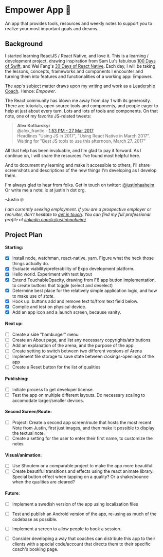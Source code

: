 # Empower App :high_brightness:
An app that provides tools, resources and weekly notes to support you to realize your most important goals and dreams.

## Background

I started learning ReactJS / React Native, and love it. This is a learning / development project, drawing inspiration from Sam Lu's fabulous [100 Days of Swift](http://samvlu.com/index.html), and Wei Fang's [30 Days of React Native](https://github.com/fangwei716/30-days-of-react-native). Each day, I will be taking the lessons, concepts, frameworks and components I encounter and turning them into features and functionalities of a working app: Empower. 

The app's subject matter draws upon my [writing](http://www.huffingtonpost.com/author/justin-haaheim) and work as a [Leadership Coach](http://justinh.org/coaching). Hence: *Empower*. 

The React community has blown me away from day 1 with its generosity. There are tutorials, open source tools and components, and people eager to help at just about every turn. Lots and lots of tools and components. On that note, one of my favorite JS-related tweets:

> **Alex Kotliarskyi**  
> @alex_frantic - [1:53 PM - 27 Mar 2017](https://twitter.com/alex_frantic/status/846419956493275136)  
> Headlines "Using JS in 2017", "Using React Native in March 2017". Waiting for "Best JS tools to use this afternoon, March 27, 2017"

All that help has been invaluable, and I'm glad to pay it forward. As I continue on, I will share the resources I've found most helpful here.

And to document my learning and make it accessible to others, I'll share screenshots and descriptions of the new things I'm developing as I develop them.

I'm always glad to hear from folks. Get in touch on twitter: [@justinhaaheim](https://twitter.com/justinhaaheim) Or write me a note: io at justin h dot org.

-Justin 🤓  

*I am currently seeking employment. If you are a prospective employer or recruiter, don't hesitate to [get in touch](http://justinh.org/contact). You can find my full professional profile at [linkedin.com/in/justinhaaheim/](https://www.linkedin.com/in/justinhaaheim/)*

## Project Plan

#### Starting:
- [x] Install node, watchman, react-native, yarn. Figure what the heck those things actually do.
- [x] Evaluate viability/preferability of Expo development platform. 
- [x] Hello world. Experiment with text layout
- [x] Extend TouchableOpacity, drawing from F8 app button implementation, to create buttons that toggle (select and deselect)
- [x] Determine best place for the relatively simple application logic, and how to make use of *state*.
- [x] Hook up: buttons add and remove text to/from text field below.
- [x] Compile and test on physical device.
- [x] Add an app icon and a launch screen, because vanity.

#### Next up:
- [ ] Create a side "hamburger" menu
- [ ] Create an About page, and list any necessary copyrights/attributions
- [ ] Add an explanation of the arena, and the purpose of the app
- [ ] Create setting to switch between two different versions of Arena
- [ ] Implement file storage to save state between closings-openings of the app
- [ ] Create a Reset button for the list of qualities

#### Publishing:
- [ ] Initiate process to get developer license.
- [ ] Test the app on multiple different layouts. Do necessary scaling to accomodate larger/smaller devices.

#### Second Screen/Route: 
- [ ] Project: Create a second app screen/route that hosts the most recent Note from Justin, first just images, and then make it possible to display the textual note.
- [ ] Create a setting for the user to enter their first name, to customize the notes

#### Visual/animation:
- [ ] Use Shoutem or a comparable project to make the app more beautiful
- [ ] Create beautiful transitions and effects using the react animate library. Special button effect when tapping on a quality? Or a shake/bounce when the qualities are cleared?

#### Future:
- [ ] Implement a swedish version of the app using localization files
- [ ] Test and publish an Android version of the app, re-using as much of the codebase as possible.
- [ ] Implement a screen to allow people to book a session.
- [ ] Consider developing a way that coaches can distribute this app to their clients with a special code/account that directs them to their specific coach's booking page.


